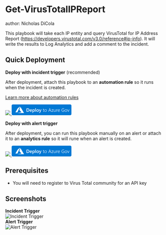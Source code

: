 # Get-VirusTotalIPReport
author: Nicholas DiCola

This playbook will take each IP entity and query VirusTotal for IP Address Report (https://developers.virustotal.com/v3.0/reference#ip-info). It will write the results to Log Analytics and add a comment to the incident.

## Quick Deployment
**Deploy with incident trigger** (recommended)

After deployment, attach this playbook to an **automation rule** so it runs when the incident is created.

[Learn more about automation rules](https://docs.microsoft.com/azure/sentinel/automate-incident-handling-with-automation-rules#creating-and-managing-automation-rules)

<a href="https://portal.azure.com/#create/Microsoft.Template/uri/https%3A%2F%2Fraw%2Egithubusercontent%2Ecom%2FAzure%2FAzure%2DSentinel%2Fmaster%2FPlaybooks%2FGet%2DVirusTotalIPReport%2Fincident%2Dtrigger%2Fazuredeploy%2Ejson" target="_blank">
    <img src="https://aka.ms/deploytoazurebutton"/>
</a>
<a href="https://portal.azure.us/#create/Microsoft.Template/uri/https%3A%2F%2Fraw%2Egithubusercontent%2Ecom%2FAzure%2FAzure%2DSentinel%2Fmaster%2FPlaybooks%2FGet%2DVirusTotalIPReport%2Fincident%2Dtrigger%2Fazuredeploy%2Ejson" target="_blank">
<img src="https://raw.githubusercontent.com/Azure/azure-quickstart-templates/master/1-CONTRIBUTION-GUIDE/images/deploytoazuregov.png"/>
</a>

**Deploy with alert trigger**

After deployment, you can run this playbook manually on an alert or attach it to an **analytics rule** so it will rune when an alert is created.

<a href="https://portal.azure.com/#create/Microsoft.Template/uri/https%3A%2F%2Fraw.githubusercontent.com%2FAzure%2FAzure-Sentinel%2Fmaster%2FPlaybooks%2FGet-IPReputation%2Falert-trigger%2Fazuredeploy.json" target="_blank">
    <img src="https://aka.ms/deploytoazurebutton"/>
</a>
<a href="https://portal.azure.us/#create/Microsoft.Template/uri/https%3A%2F%2Fraw.githubusercontent.com%2FAzure%2FAzure-Sentinel%2Fmaster%2FPlaybooks%2FGet-IPReputation%2Falert-trigger%2Fazuredeploy.json" target="_blank">
<img src="https://raw.githubusercontent.com/Azure/azure-quickstart-templates/master/1-CONTRIBUTION-GUIDE/images/deploytoazuregov.png"/>
</a>

## Prerequisites

- You will need to register to Virus Total community for an API key

## Screenshots
**Incident Trigger**<br>
![Incident Trigger](./incident-trigger/images/Get-VirusTotalIPReport_incident.png)<br>
**Alert Trigger**<br>
![Alert Trigger](./alert-trigger/images/Get-VirusTotalIPReport_alert.png)<br>

